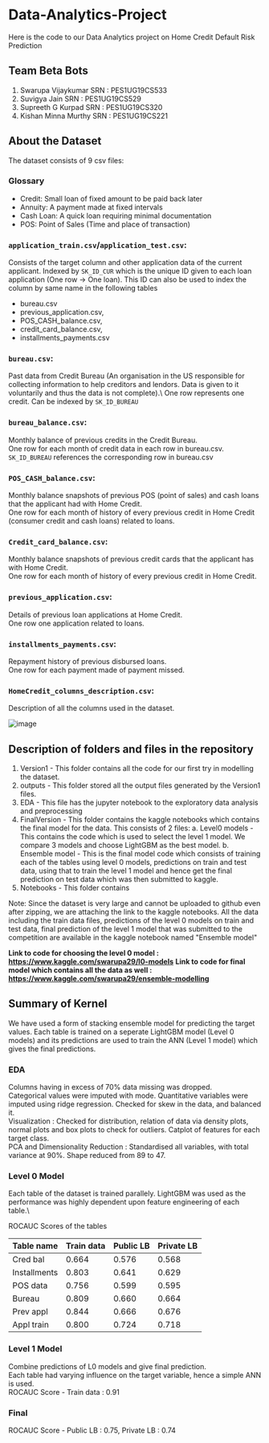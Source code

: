 # Data-Analytics-Project
Here is the code to our Data Analytics project on Home Credit Default Risk Prediction

## Team Beta Bots
1) Swarupa Vijaykumar       SRN : PES1UG19CS533
2) Suvigya Jain             SRN : PES1UG19CS529
3) Supreeth G Kurpad        SRN : PES1UG19CS320
4) Kishan Minna Murthy      SRN : PES1UG19CS221

## About the Dataset
The dataset consists of 9 csv files:  

### Glossary
* Credit: Small loan of fixed amount to be paid back later
* Annuity: A payment made at fixed intervals
* Cash Loan: A quick loan requiring minimal documentation
* POS: Point of Sales (Time and place of transaction)

### `application_train.csv`/`application_test.csv`: 
Consists of the target column and other application data of the current applicant. Indexed by `SK_ID_CUR`
which is the unique ID given to each loan application (One row -> One loan).
This ID can also be used to index the column by same name in the following tables
- bureau.csv
- previous_application.csv,
- POS_CASH_balance.csv, 
- credit_card_balance.csv, 
- installments_payments.csv
  
### `bureau.csv`:
Past data from Credit Bureau (An organisation in the US responsible for collecting information to help creditors and lendors. Data is given to it voluntarily and thus the data is not complete).\ One row represents one credit. Can be indexed by `SK_ID_BUREAU`

### `bureau_balance.csv`:
Monthly balance of previous credits in the Credit Bureau.\
One row for each month of credit data in each row in bureau.csv. `SK_ID_BUREAU` references the corresponding row in bureau.csv

### `POS_CASH_balance.csv`:
Monthly balance snapshots of previous POS (point of sales) and cash loans that the applicant had with Home Credit.\
One row for each month of history of every previous credit in Home Credit (consumer credit and cash loans) related to loans.

### `Credit_card_balance.csv`:
Monthly balance snapshots of previous credit cards that the applicant has with Home Credit.\
One row for each month of history of every previous credit in Home Credit.

### `previous_application.csv`:
Details of previous loan applications at Home Credit.\
One row one application related to loans.

### `installments_payments.csv`:
Repayment history of previous disbursed loans.\
One row for each payment made of payment missed.

### `HomeCredit_columns_description.csv`:
Description of all the columns used in the dataset.

![image](https://user-images.githubusercontent.com/54891659/142798878-33484585-0f6f-4939-a564-464c05c5bb51.png)


## Description of folders and files in the repository
 1. Version1 - This folder contains all the code for our first try in modelling the dataset.
 2. outputs - This folder stored all the output files generated by the Version1 files.
 3. EDA - This file has the jupyter notebook to the exploratory data analysis and preprocessing
 4. FinalVersion - This folder contains the kaggle notebooks which contains the final model for the data. This consists of 2 files:
  a. Level0 models - This contains the code which is used to select the level 1 model. We compare 3 models and choose LightGBM as the best model.
  b. Ensemble model - This is the final model code which consists of training each of the tables using level 0 models, predictions on train and test data, using that to train the level 1 model and hence get the final prediction on test data which was then submitted to kaggle.
 5. Notebooks - This folder contains

  Note: Since the dataset is very large and cannot be uploaded to github even after zipping, we are attaching the link to the kaggle notebooks. All the data including the train data files, predictions of the level 0 models on train and test data, final prediction of the level 1 model that was submitted to the competition are available in the kaggle notebook named "Ensemble model"  

**Link to code for choosing the level 0 model : https://www.kaggle.com/swarupa29/l0-models**
**Link to code for final model which contains all the data as well :  https://www.kaggle.com/swarupa29/ensemble-modelling**


## Summary of Kernel
We have used a form of stacking ensemble model for predicting the target values. Each table is trained on a seperate LightGBM model (Level 0 models) and its predictions are used to train the ANN (Level 1 model) which gives the final predictions.

### EDA
Columns having in excess of 70% data missing was dropped. \
Categorical values were imputed with mode. Quantitative variables were imputed using ridge regression. Checked for skew in the data, and balanced it. \
Visualization : Checked for distribution, relation of data via density plots, normal plots and box plots to check for outliers. Catplot of features for each target class.\
PCA and Dimensionality Reduction : Standardised all variables, with total variance at 90%. Shape reduced from 89 to 47.

### Level 0 Model
Each table of the dataset is trained parallely. LightGBM was used as the performance was highly dependent upon feature engineering of each table.\

ROCAUC Scores of the tables

  | Table name   | Train data | Public LB | Private LB |
  | ------------ | ---------- | --------- | ---------- |
  | Cred bal     | 0.664      | 0.576     | 0.568      |   
  | Installments | 0.803      | 0.641     | 0.629      |  
  | POS data     | 0.756      | 0.599     | 0.595      |   
  | Bureau       | 0.809      | 0.660     | 0.664      |   
  | Prev appl    | 0.844      | 0.666     | 0.676      |    
  | Appl train   | 0.800      | 0.724     | 0.718      |    


### Level 1 Model
Combine predictions of L0 models and give final prediction.\
Each table had varying influence on the target variable, hence a simple ANN is used.\
ROCAUC Score - Train data : 0.91

### Final
ROCAUC Score - Public LB : 0.75, Private LB : 0.74

